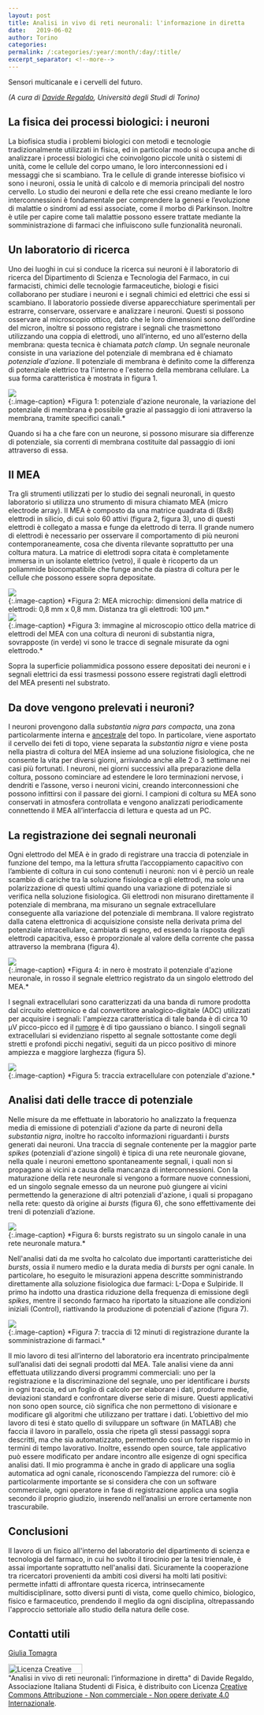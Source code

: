 ```yaml
---
layout: post
title: Analisi in vivo di reti neuronali: l'informazione in diretta
date: 	2019-06-02
author: Torino
categories:
permalink: /:categories/:year/:month/:day/:title/
excerpt_separator: <!--more-->
---
```


Sensori multicanale e i cervelli del futuro.

<!--more--> 

_(A cura di [Davide Regaldo](mailto:davide.regaldo@edu.unito.it), Università degli Studi di Torino)_


## La fisica dei processi biologici: i neuroni

La biofisica studia i problemi biologici con metodi e tecnologie tradizionalmente utilizzati in fisica, ed in particolar modo si occupa anche di analizzare i processi biologici che coinvolgono piccole unità o sistemi di unità, come le cellule del corpo umano, le loro interconnessioni ed i messaggi che si scambiano. Tra le cellule di grande interesse biofisico vi sono i neuroni, ossia le unità di calcolo e di memoria principali del nostro cervello. Lo studio dei neuroni e della rete che essi creano mediante le loro interconnessioni è fondamentale per comprendere la genesi e l’evoluzione di malattie o sindromi ad essi associate, come il morbo di Parkinson. Inoltre è utile per capire come tali malattie possono essere trattate mediante la somministrazione di farmaci che influiscono sulle funzionalità neuronali.


## Un laboratorio di ricerca

Uno dei luoghi in cui si conduce la ricerca sui neuroni è il laboratorio di ricerca del Dipartimento di Scienza e Tecnologia del Farmaco, in cui farmacisti, chimici delle tecnologie farmaceutiche, biologi e fisici collaborano per studiare i neuroni e i segnali chimici ed elettrici che essi si scambiano. Il laboratorio possiede diverse apparecchiature sperimentali per estrarre, conservare, osservare e analizzare i neuroni. Questi si possono osservare al microscopio ottico, dato che le loro dimensioni sono dell’ordine del micron, inoltre si possono registrare i segnali che trasmettono utilizzando una coppia di elettrodi, uno all’interno, ed uno all’esterno della membrana: questa tecnica è chiamata _patch clamp_.
Un segnale neuronale consiste in una variazione del potenziale di membrana ed è chiamato _potenziale d'azione_. Il potenziale di membrana è definito come la differenza di potenziale elettrico tra l'interno e l'esterno della membrana cellulare. La sua forma caratteristica è mostrata in figura 1.
<div class="row">
	<div class="col s12 m6 offset-m3">
		<img src="/sistemidiriferimento/img/19_06_01_MEA/fig1.png"/>
	</div>
</div>
{:.image-caption}
*Figura 1: potenziale d'azione neuronale, la variazione del potenziale di membrana è possibile grazie al passaggio di ioni attraverso la membrana, tramite specifici canali.*​

Quando si ha a che fare con un neurone, si possono misurare sia differenze di potenziale, sia correnti di membrana costituite dal passaggio di ioni attraverso di essa.


## Il MEA

Tra gli strumenti utilizzati per lo studio dei segnali neuronali, in questo laboratorio si utilizza uno strumento di misura chiamato MEA (micro electrode array). 
Il MEA è composto da una matrice quadrata di (8x8) elettrodi in silicio, di cui solo 60 attivi (figura 2, figura 3), uno di questi elettrodi è collegato a massa e funge da elettrodo di terra. Il grande numero di elettrodi è necessario per osservare il comportamento di più neuroni contemporaneamente, cosa che diventa rilevante soprattutto per una coltura matura. La matrice di elettrodi sopra citata è completamente immersa in un isolante elettrico (vetro), il quale è ricoperto da un poliammide biocompatibile che funge anche da piastra di coltura per le cellule che possono essere sopra depositate.
<div class="row">
	<div class="col s12 m6 offset-m3">
		<img src="/sistemidiriferimento/img/19_06_01_MEA/fig2.jpg"/>
	</div>
</div>
{:.image-caption}
*Figura 2: MEA microchip: dimensioni della matrice di elettrodi: 0,8 mm x 0,8 mm. Distanza tra gli elettrodi: 100 μm.*​

<div class="row">
	<div class="col s12 m6 offset-m3">
		<img src="/sistemidiriferimento/img/19_06_01_MEA/fig3.png"/>
	</div>
</div>
{:.image-caption}
*Figura 3: immagine al microscopio ottico della matrice di elettrodi del MEA con una coltura di neuroni di substantia nigra, sovrapposte (in verde) vi sono le tracce di segnale misurate da ogni elettrodo.*

Sopra la superficie poliammidica possono essere depositati dei neuroni e i segnali elettrici da essi trasmessi possono essere registrati dagli elettrodi del MEA presenti nel substrato.


## Da dove vengono prelevati i neuroni?

I neuroni provengono dalla _substantia nigra pars compacta_, una zona particolarmente interna e [ancestrale](http://www.treccani.it/vocabolario/ancestrale/) del topo. In particolare, viene asportato il cervello dei feti di topo, viene separata la _substantia nigra_ e viene posta nella piastra di coltura del MEA insieme ad una soluzione fisiologica, che ne consente la vita per diversi giorni, arrivando anche alle 2 o 3 settimane nei casi più fortunati.
I neuroni, nei giorni successivi alla preparazione della coltura, possono cominciare ad estendere le loro terminazioni nervose, i dendriti e l’assone, verso i neuroni vicini, creando interconnessioni che possono infittirsi con il passare dei giorni.
I campioni di coltura su MEA sono conservati in atmosfera controllata e vengono analizzati periodicamente connettendo il MEA all’interfaccia di lettura e questa ad un PC.


## La registrazione dei segnali neuronali

Ogni elettrodo del MEA è in grado di registrare una traccia di potenziale in funzione del tempo, ma la lettura sfrutta l’accoppiamento capacitivo con l’ambiente di coltura in cui sono contenuti i neuroni: non vi è perciò un reale scambio di cariche tra la soluzione fisiologica e gli elettrodi, ma solo una polarizzazione di questi ultimi quando una variazione di potenziale si verifica nella soluzione fisiologica. Gli elettrodi non misurano direttamente il potenziale di membrana, ma misurano un segnale extracellulare conseguente alla variazione del potenziale di membrana. Il valore registrato dalla catena elettronica di acquisizione consiste nella derivata prima del potenziale intracellulare, cambiata di segno, ed essendo la risposta degli elettrodi capacitiva, esso è proporzionale al valore della corrente che passa attraverso la membrana (figura 4).
<div class="row">
	<div class="col s12 m6 offset-m3">
		<img src="/sistemidiriferimento/img/19_06_01_MEA/fig5.png"/>
	</div>
</div>
{:.image-caption}
*Figura 4: in nero è mostrato il potenziale d'azione neuronale, in rosso il segnale elettrico registrato da un singolo elettrodo del MEA.*

I segnali extracellulari sono caratterizzati da una banda di rumore prodotta dal circuito elettronico e dal convertitore analogico-digitale (ADC) utilizzati per acquisire i segnali: l'ampiezza caratteristica di tale banda è di circa 10 μV picco-picco ed il [rumore](http://ai-sf.it/sistemidiriferimento/2017/10/01/RMR-SL/) è di tipo gaussiano o bianco. I singoli segnali extracellulari si evidenziano  rispetto al segnale sottostante come degli stretti e profondi picchi negativi, seguiti da un picco positivo di minore ampiezza e maggiore larghezza (figura 5).
<div class="row">
	<div class="col s12 m6 offset-m3">
		<img src="/sistemidiriferimento/img/19_06_01_MEA/fig6.png"/>
	</div>
</div>
{:.image-caption}
*Figura 5: traccia extracellulare con potenziale d'azione.*


## Analisi dati delle tracce di potenziale

Nelle misure da me effettuate in laboratorio  ho analizzato la frequenza media di emissione di potenziali d'azione da parte di neuroni della _substantia nigra_, inoltre ho raccolto informazioni riguardanti i _bursts_ generati dai neuroni.
Una traccia di segnale contenente per la maggior parte _spikes_ (potenziali d'azione singoli) è tipica di una rete neuronale giovane, nella quale i neuroni emettono spontaneamente segnali, i quali non si propagano ai vicini a causa della mancanza di interconnessioni. Con la maturazione della rete neuronale si vengono a formare nuove connessioni, ed un singolo segnale emesso da un neurone può giungere ai vicini permettendo la generazione di altri potenziali d'azione, i quali si propagano nella rete: questo dà origine ai _bursts_ (figura 6), che sono effettivamente dei treni di potenziali d’azione.
<div class="row">
	<div class="col s12 m6 offset-m3">
		<img src="/sistemidiriferimento/img/19_06_01_MEA/fig7.gif"/>
	</div>
</div>
{:.image-caption}
*Figura 6: bursts registrato su un singolo canale in una rete neuronale matura.*

Nell'analisi dati da me svolta ho calcolato due importanti caratteristiche dei _bursts_, ossia il numero medio e la durata media di _bursts_ per ogni canale. In particolare, ho eseguito le misurazioni appena descritte somministrando direttamente alla soluzione fisiologica due farmaci: L-Dopa e Sulpiride.  Il primo ha indotto una drastica riduzione della frequenza di emissione degli _spikes_, mentre il secondo farmaco ha riportato la situazione alle condizioni iniziali (Control), riattivando la produzione di potenziali d'azione (figura 7).
<div class="row">
	<div class="col s12 m6 offset-m3">
		<img src="/sistemidiriferimento/img/19_06_01_MEA/fig8.png"/>
	</div>
</div>
{:.image-caption}
*Figura 7: traccia di 12 minuti di registrazione durante la somministrazione di farmaci.*

Il mio lavoro di tesi all’interno del laboratorio era incentrato principalmente sull’analisi dati dei segnali prodotti dal MEA. Tale analisi viene da anni effettuata utilizzando diversi programmi commerciali: uno per la registrazione e la discriminazione del segnale, uno per identificare i _bursts_ in ogni traccia, ed un foglio di calcolo per elaborare i dati, produrre medie, deviazioni standard e confrontare diverse serie di misure. Questi applicativi non sono open source, ciò significa che non permettono di visionare e modificare gli algoritmi che utilizzano per trattare i dati. L’obiettivo del mio lavoro di tesi è stato quello di sviluppare un software (in MATLAB) che faccia il lavoro in parallelo, ossia che ripeta gli stessi passaggi sopra descritti, ma che sia automatizzato, permettendo così un forte risparmio in termini di tempo lavorativo. Inoltre, essendo open source, tale applicativo può essere modificato per andare incontro alle esigenze di ogni specifica analisi dati.
Il mio programma è anche in grado di applicare una soglia automatica ad ogni canale, riconoscendo l’ampiezza del rumore: ciò è particolarmente importante se si considera che con un software commerciale, ogni operatore in fase di registrazione applica una soglia secondo il proprio giudizio, inserendo nell’analisi un errore certamente non trascurabile.


## Conclusioni

Il lavoro di un fisico all'interno del laboratorio del dipartimento di scienza e tecnologia del farmaco, in cui ho svolto il tirocinio per la tesi triennale, è assai importante soprattutto nell'analisi dati. Sicuramente la cooperazione tra ricercatori provenienti da ambiti così diversi ha molti lati positivi: permette infatti di affrontare questa ricerca, intrinsecamente multidisciplinare, sotto diversi punti di vista, come quello chimico, biologico, fisico e farmaceutico, prendendo il meglio da ogni disciplina, oltrepassando l'approccio settoriale allo studio della natura delle cose.


## Contatti utili

[Giulia Tomagra](mailto:giulia.tomagra@unito.it)

<a rel="license" href="http://creativecommons.org/licenses/by-nc-nd/4.0/"><img alt="Licenza Creative Commons" style="border-width:0; WIDTH:150px; HEIGHT:20px" src="https://i.creativecommons.org/l/by-nc-nd/4.0/80x15.png" align="middle" /></a><br /><span xmlns:dct="http://purl.org/dc/terms/" property="dct:title">"Analisi in vivo di reti neuronali: l’informazione in diretta"</span> di<span xmlns:cc="http://creativecommons.org/ns#" property="cc:attributionName"> Davide Regaldo, Associazione Italiana Studenti di Fisica,</span> è distribuito con Licenza <a rel="license" href="http://creativecommons.org/licenses/by-nc-nd/4.0/">Creative Commons Attribuzione - Non commerciale - Non opere derivate 4.0 Internazionale</a>.
